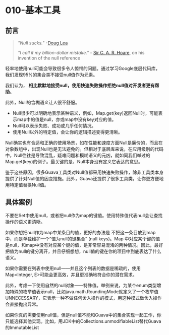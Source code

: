 # 010-基本工具

## 前言

> *"Null sucks."* -[Doug Lea](http://en.wikipedia.org/wiki/Doug_Lea)
>
> *"I call it my billion-dollar mistake."* - [Sir C. A. R. Hoare](http://en.wikipedia.org/wiki/C._A._R._Hoare), on his invention of the null reference

轻率地使用null可能会导致很多令人惊愕的问题。通过学习Google底层代码库，我们发现95%的集合类不接受null值作为元素。

我们认为， **相比默默地接受null，使用快速失败操作拒绝null值对开发者更有帮助**。

此外，Null的含糊语义让人很不舒服。

- Null很少可以明确地表示某种语义，例如，Map.get(key)返回Null时，可能表示map中的值是null，亦或map中没有key对应的值。
- Null可以表示失败、成功或几乎任何情况。
- 使用Null以外的特定值，会让你的逻辑描述变得更清晰。

Null确实也有合适和正确的使用场景，如在性能和速度方面Null是廉价的，而且在对象数组中，出现Null也是无法避免的。但相对于底层库来说，在应用级别的代码中，Null往往是导致混乱，疑难问题和模糊语义的元凶，就如同我们举过的Map.get(key)的例子。最关键的是，Null本身没有定义它表达的意思。

鉴于这些原因，很多Guava工具类对Null值都采用快速失败操作，除非工具类本身提供了针对Null值的因变措施。此外，Guava还提供了很多工具类，让你更方便地用特定值替换Null值。

## **具体案例**

不要在Set中使用null，或者把null作为map的键值。使用特殊值代表null会让查找操作的语义更清晰。

如果你想把null作为map中某条目的值，更好的办法是 不把这一条目放到map中，而是单独维护一个”值为null的键集合” (null keys)。Map 中对应某个键的值是null，和map中没有对应某个键的值，是非常容易混淆的两种情况。因此，最好把值为null的键分离开，并且仔细想想，null值的键在你的项目中到底表达了什么语义。

如果你需要在列表中使用null——并且这个列表的数据是稀疏的，使用Map<Integer, E>可能会更高效，并且更准确地符合你的潜在需求。

此外，考虑一下使用自然的null对象——特殊值。举例来说，为某个enum类型增加特殊的枚举值表示null，比如java.math.RoundingMode就定义了一个枚举值UNNECESSARY，它表示一种不做任何舍入操作的模式，用这种模式做舍入操作会直接抛出异常。

如果你真的需要使用null值，但是null值不能和Guava中的集合实现一起工作，你只能选择其他实现。比如，用JDK中的Collections.unmodifiableList替代Guava的ImmutableList